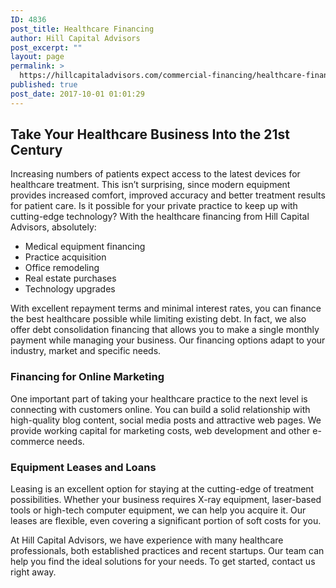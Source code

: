 ```yaml
---
ID: 4836
post_title: Healthcare Financing
author: Hill Capital Advisors
post_excerpt: ""
layout: page
permalink: >
  https://hillcapitaladvisors.com/commercial-financing/healthcare-financing/
published: true
post_date: 2017-10-01 01:01:29
---
```

<h2>Take Your Healthcare Business Into the 21st Century</h2>
Increasing numbers of patients expect access to the latest devices for healthcare treatment. This isn’t surprising, since modern equipment provides increased comfort, improved accuracy and better treatment results for patient care. Is it possible for your private practice to keep up with cutting-edge technology? With the healthcare financing from Hill Capital Advisors, absolutely:
<ul>
 	<li>Medical equipment financing</li>
 	<li>Practice acquisition</li>
 	<li>Office remodeling</li>
 	<li>Real estate purchases</li>
 	<li>Technology upgrades</li>
</ul>
With excellent repayment terms and minimal interest rates, you can finance the best healthcare possible while limiting existing debt. In fact, we also offer debt consolidation financing that allows you to make a single monthly payment while managing your business. Our financing options adapt to your industry, market and specific needs.
<h3>Financing for Online Marketing</h3>
One important part of taking your healthcare practice to the next level is connecting with customers online. You can build a solid relationship with high-quality blog content, social media posts and attractive web pages. We provide working capital for marketing costs, web development and other e-commerce needs.
<h3>Equipment Leases and Loans</h3>
Leasing is an excellent option for staying at the cutting-edge of treatment possibilities. Whether your business requires X-ray equipment, laser-based tools or high-tech computer equipment, we can help you acquire it. Our leases are flexible, even covering a significant portion of soft costs for you.

At Hill Capital Advisors, we have experience with many healthcare professionals, both established practices and recent startups. Our team can help you find the ideal solutions for your needs. To get started, contact us right away.